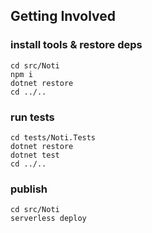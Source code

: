
## Getting Involved

### install tools & restore deps

    cd src/Noti
    npm i
    dotnet restore
    cd ../..

### run tests

    cd tests/Noti.Tests
    dotnet restore
    dotnet test
    cd ../..

### publish

    cd src/Noti
    serverless deploy